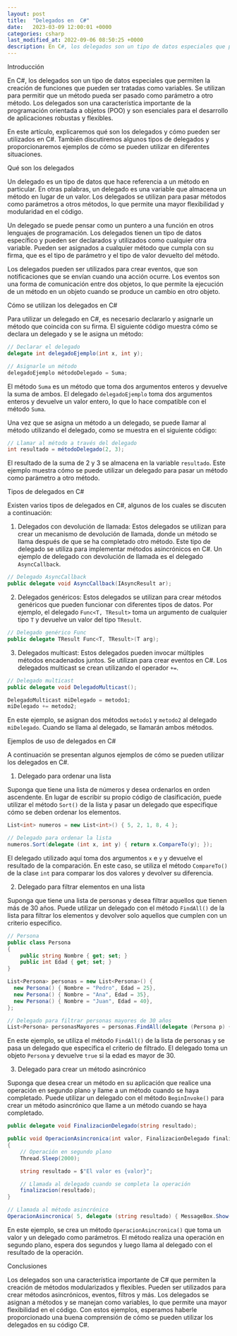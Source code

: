 ```yaml
---
layout: post
title:  "Delegados en  C#"
date:   2023-03-09 12:00:01 +0000
categories: csharp
last_modified_at: 2022-09-06 08:50:25 +0000
description: En C#, los delegados son un tipo de datos especiales que permiten la creación de funciones que pueden ser tratadas como variables. 
---
```


Introducción

En C#, los delegados son un tipo de datos especiales que permiten la creación de funciones que pueden ser tratadas como variables. Se utilizan para permitir que un método pueda ser pasado como parámetro a otro método. Los delegados son una característica importante de la programación orientada a objetos (POO) y son esenciales para el desarrollo de aplicaciones robustas y flexibles.

En este artículo, explicaremos qué son los delegados y cómo pueden ser utilizados en C#. También discutiremos algunos tipos de delegados y proporcionaremos ejemplos de cómo se pueden utilizar en diferentes situaciones.

Qué son los delegados

Un delegado es un tipo de datos que hace referencia a un método en particular. En otras palabras, un delegado es una variable que almacena un método en lugar de un valor. Los delegados se utilizan para pasar métodos como parámetros a otros métodos, lo que permite una mayor flexibilidad y modularidad en el código.

Un delegado se puede pensar como un puntero a una función en otros lenguajes de programación. Los delegados tienen un tipo de datos específico y pueden ser declarados y utilizados como cualquier otra variable. Pueden ser asignados a cualquier método que cumpla con su firma, que es el tipo de parámetro y el tipo de valor devuelto del método.

Los delegados pueden ser utilizados para crear eventos, que son notificaciones que se envían cuando una acción ocurre. Los eventos son una forma de comunicación entre dos objetos, lo que permite la ejecución de un método en un objeto cuando se produce un cambio en otro objeto.

Cómo se utilizan los delegados en C#

Para utilizar un delegado en C#, es necesario declararlo y asignarle un método que coincida con su firma. El siguiente código muestra cómo se declara un delegado y se le asigna un método:

```csharp
// Declarar el delegado
delegate int delegadoEjemplo(int x, int y);

// Asignarle un método
delegadoEjemplo métodoDelegado = Suma;
```

El método `Suma` es un método que toma dos argumentos enteros y devuelve la suma de ambos. El delegado `delegadoEjemplo` toma dos argumentos enteros y devuelve un valor entero, lo que lo hace compatible con el método `Suma`.

Una vez que se asigna un método a un delegado, se puede llamar al método utilizando el delegado, como se muestra en el siguiente código:

```csharp
// Llamar al método a través del delegado
int resultado = métodoDelegado(2, 3);
```

El resultado de la suma de 2 y 3 se almacena en la variable `resultado`. Este ejemplo muestra cómo se puede utilizar un delegado para pasar un método como parámetro a otro método.

Tipos de delegados en C#

Existen varios tipos de delegados en C#, algunos de los cuales se discuten a continuación:

1. Delegados con devolución de llamada: Estos delegados se utilizan para crear un mecanismo de devolución de llamada, donde un método se llama después de que se ha completado otro método. Este tipo de delegado se utiliza para implementar métodos asincrónicos en C#. Un ejemplo de delegado con devolución de llamada es el delegado `AsyncCallback`.

```csharp
// Delegado AsyncCallback
public delegate void AsyncCallback(IAsyncResult ar);
```

2. Delegados genéricos: Estos delegados se utilizan para crear métodos genéricos que pueden funcionar con diferentes tipos de datos. Por ejemplo, el delegado `Func<T, TResult>` toma un argumento de cualquier tipo `T` y devuelve un valor del tipo `TResult`.

```csharp
// Delegado genérico Func
public delegate TResult Func<T, TResult>(T arg);
```

3. Delegados multicast: Estos delegados pueden invocar múltiples métodos encadenados juntos. Se utilizan para crear eventos en C#. Los delegados multicast se crean utilizando el operador `+=`.

```csharp
// Delegado multicast
public delegate void DelegadoMulticast();

DelegadoMulticast miDelegado = metodo1;
miDelegado += metodo2;
```

En este ejemplo, se asignan dos métodos `metodo1` y `metodo2` al delegado `miDelegado`. Cuando se llama al delegado, se llamarán ambos métodos.

Ejemplos de uso de delegados en C#

A continuación se presentan algunos ejemplos de cómo se pueden utilizar los delegados en C#.

1. Delegado para ordenar una lista

Suponga que tiene una lista de números y desea ordenarlos en orden ascendente. En lugar de escribir su propio código de clasificación, puede utilizar el método `Sort()` de la lista y pasar un delegado que especifique cómo se deben ordenar los elementos.

```csharp
List<int> numeros = new List<int>() { 5, 2, 1, 8, 4 };

// Delegado para ordenar la lista
numeros.Sort(delegate (int x, int y) { return x.CompareTo(y); });
```

El delegado utilizado aquí toma dos argumentos `x` e `y` y devuelve el resultado de la comparación. En este caso, se utiliza el método `CompareTo()` de la clase `int` para comparar los dos valores y devolver su diferencia.

2. Delegado para filtrar elementos en una lista

Suponga que tiene una lista de personas y desea filtrar aquellos que tienen más de 30 años. Puede utilizar un delegado con el método `FindAll()` de la lista para filtrar los elementos y devolver solo aquellos que cumplen con un criterio específico.

```csharp
// Persona
public class Persona
{
    public string Nombre { get; set; }
    public int Edad { get; set; }
}

List<Persona> personas = new List<Persona>() {
  new Persona() { Nombre = "Pedro", Edad = 25},
  new Persona() { Nombre = "Ana", Edad = 35},
  new Persona() { Nombre = "Juan", Edad = 40},
};

// Delegado para filtrar personas mayores de 30 años
List<Persona> personasMayores = personas.FindAll(delegate (Persona p) { return p.Edad > 30; });
```

En este ejemplo, se utiliza el método `FindAll()` de la lista de personas y se pasa un delegado que especifica el criterio de filtrado. El delegado toma un objeto `Persona` y devuelve `true` si la edad es mayor de 30.

3. Delegado para crear un método asincrónico

Suponga que desea crear un método en su aplicación que realice una operación en segundo plano y llame a un método cuando se haya completado. Puede utilizar un delegado con el método `BeginInvoke()` para crear un método asincrónico que llame a un método cuando se haya completado.

```csharp
public delegate void FinalizacionDelegado(string resultado);

public void OperacionAsincronica(int valor, FinalizacionDelegado finalizacion)
{
    // Operación en segundo plano
    Thread.Sleep(2000);

    string resultado = $"El valor es {valor}";

    // Llamada al delegado cuando se completa la operación
    finalizacion(resultado);
}

// Llamada al método asincrónico
OperacionAsincronica( 5, delegate (string resultado) { MessageBox.Show(resultado); });
```

En este ejemplo, se crea un método `OperacionAsincronica()` que toma un valor y un delegado como parámetros. El método realiza una operación en segundo plano, espera dos segundos y luego llama al delegado con el resultado de la operación.

Conclusiones

Los delegados son una característica importante de C# que permiten la creación de métodos modularizados y flexibles. Pueden ser utilizados para crear métodos asincrónicos, eventos, filtros y más. Los delegados se asignan a métodos y se manejan como variables, lo que permite una mayor flexibilidad en el código. Con estos ejemplos, esperamos haberle proporcionado una buena comprensión de cómo se pueden utilizar los delegados en su código C#.